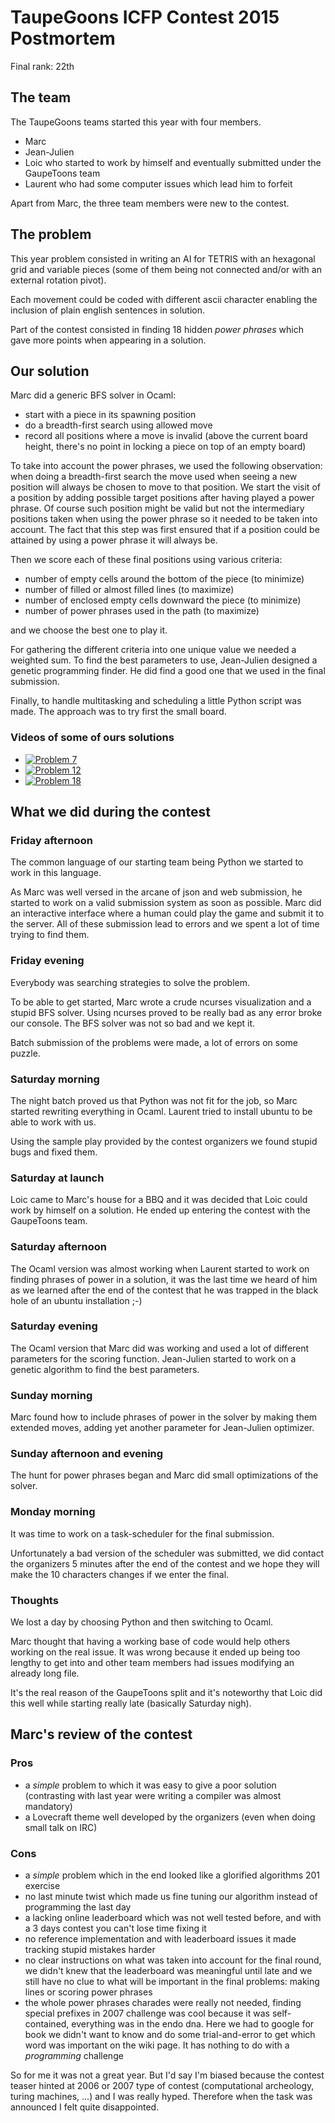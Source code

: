 TaupeGoons ICFP Contest 2015 Postmortem
=======================================

Final rank: 22th

The team
--------
The TaupeGoons teams started this year with four members.

* Marc
* Jean-Julien 
* Loic who started to work by himself and eventually submitted under the GaupeToons team
* Laurent who had some computer issues which lead him to forfeit

Apart from Marc, the three team members were new to the contest.

The problem
-----------

This year problem consisted in writing an AI for TETRIS with an hexagonal grid and variable pieces (some of them being not connected and/or with an external rotation pivot).

Each movement could be coded with different ascii character enabling the inclusion of plain english sentences in solution.

Part of the contest consisted in finding 18 hidden *power phrases* which gave more points when appearing in a solution.

## Our solution

Marc did a generic BFS solver in Ocaml:

* start with a piece in its spawning position
* do a breadth-first search using allowed move
* record all positions where a move is invalid (above the current board height, there's no point in locking a piece on top of an empty board)

To take into account the power phrases, we used the following observation: when doing a breadth-first search the move used when seeing a new position will always be chosen to move to that position. We start the visit of a position by adding possible target positions after having played a power phrase. Of course such position might be valid but not the intermediary positions taken when using the power phrase so it needed to be taken into account. The fact that this step was first ensured that if a position could be attained by using a power phrase it will always be.

Then we score each of these final positions using various criteria:

* number of empty cells around the bottom of the piece (to minimize)
* number of filled or almost filled lines (to maximize)
* number of enclosed empty cells downward the piece (to minimize)
* number of power phrases used in the path (to maximize)

and we choose the best one to play it.

For gathering the different criteria into one unique value we needed a weighted sum. To find the best parameters to use, Jean-Julien designed a genetic programming finder. He did find a good one that we used in the final submission.

Finally, to handle multitasking and scheduling a little Python script was made. The approach was to try first the small board.

### Videos of some of ours solutions
* [![Problem 7](http://img.youtube.com/vi/npVK8Q8moA8/0.jpg)](http://www.youtube.com/watch?v=npVK8Q8moA8)
* [![Problem 12](http://img.youtube.com/vi/Wd1MTq7aXVA/0.jpg)](http://www.youtube.com/watch?v=Wd1MTq7aXVA)
* [![Problem 18](http://img.youtube.com/vi/wVeUVFWgGy0/0.jpg)](http://www.youtube.com/watch?v=wVeUVFWgGy0)

## What we did during the contest
### Friday afternoon
The common language of our starting team being Python we started to work in this language. 

As Marc was well versed in the arcane of json and web submission, he started to work on a valid submission system as soon as possible. Marc did an interactive interface where a human could play the game and submit it to the server. All of these submission lead to errors and we spent a lot of time trying to find them.

### Friday evening
Everybody was searching strategies to solve the problem.

To be able to get started, Marc wrote a crude ncurses visualization and a stupid BFS solver. Using ncurses proved to be really bad as any error broke our console. The BFS solver was not so bad and we kept it.

Batch submission of the problems were made, a lot of errors on some puzzle.

### Saturday morning
The night batch proved us that Python was not fit for the job, so Marc started rewriting everything in Ocaml. Laurent tried to install ubuntu to be able to work with us.

Using the sample play provided by the contest organizers we found stupid bugs and fixed them.

### Saturday at launch
Loic came to Marc's house for a BBQ and it was decided that Loic could work by himself on a solution. He ended up entering the contest with the GaupeToons team.

### Saturday afternoon
The Ocaml version was almost working when Laurent started to work on finding phrases of power in a solution, it was the last time we heard of him as we learned after the end of the contest that he was trapped in the black hole of an ubuntu installation ;-)

### Saturday evening
The Ocaml version that Marc did was working and used a lot of different parameters for the scoring function. Jean-Julien started to work on a genetic algorithm to find the best parameters.

### Sunday morning
Marc found how to include phrases of power in the solver by making them extended moves, adding yet another parameter for Jean-Julien optimizer.

### Sunday afternoon and evening
The hunt for power phrases began and Marc did small optimizations of the solver.

### Monday morning
It was time to work on a task-scheduler for the final submission.

Unfortunately a bad version of the scheduler was submitted, we did contact the organizers 5 minutes after the end of the contest and we hope they will make the 10 characters changes if we enter the final.

### Thoughts
We lost a day by choosing Python and then switching to Ocaml.

Marc thought that having a working base of code would help others working on the real issue. It was wrong because it ended up being too lengthy to get into and other team members had issues modifying an already long file.

It's the real reason of the GaupeToons split and it's noteworthy that Loic did this well while starting really late (basically Saturday nigh).

## Marc's review of the contest

### Pros

* a *simple* problem to which it was easy to give a poor solution (contrasting with last year were writing a compiler was almost mandatory)
* a Lovecraft theme well developed by the organizers (even when doing small talk on IRC)

### Cons

* a *simple* problem which in the end looked like a glorified algorithms 201 exercise
* no last minute twist which made us fine tuning our algorithm instead of programming the last day
* a lacking online leaderboard which was not well tested before, and with a 3 days contest you can't lose time fixing it
* no reference implementation and with leaderboard issues it made tracking stupid mistakes harder
* no clear instructions on what was taken into account for the final round, we didn't knew that the leaderboard was meaningful until late and we still have no clue to what will be important in the final problems: making lines or scoring power phrases
* the whole power phrases charades were really not needed, finding special prefixes in 2007 challenge was cool because it was self-contained, everything was in the endo dna. Here we had to google for book we didn't want to know and do some trial-and-error to get which word was important on the wiki page. It has nothing to do with a *programming* challenge

So for me it was not a great year. But I'd say I'm biased because the contest teaser hinted at 2006 or 2007 type of contest (computational archeology, turing machines, ...) and I was really hyped. Therefore when the task was announced I felt quite disappointed.


